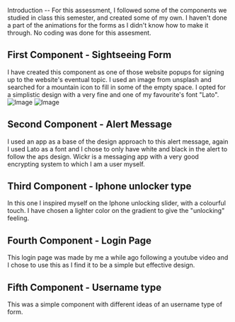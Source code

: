 <!-- ABOUT THE PROJECT -->
Introduction -- 
For this assessment, I followed some of the components we studied in class this semester, and created some of my own. I haven't done a part of the animations for the forms as I didn't know how to make it through. No coding was done for this assesment.

## First Component - Sightseeing Form
I have created this component as one of those website popups for signing up to the website's eventual topic. I used an image from unsplash and searched for a mountain icon to fill in some of the empty space. I opted for a simplistic design with a very fine and one of my favourite's font "Lato".
![Image](lay1.png)
![Image](lay2.png)

## Second Component - Alert Message
I used an app as a base of the design approach to this alert message, again I used Lato as a font and I chose to only have white and black in the alert to follow the aps design.
Wickr is a messaging app with a very good encrypting system to which I am a user myself.

## Third Component - Iphone unlocker type
In this one I inspired myself on the Iphone unlocking slider, with a colourful touch. I have chosen a lighter color on the gradient to give the "unlocking" feeling.

## Fourth Component - Login Page
This login page was made by me a while ago following a youtube video and I chose to use this as I find it to be a simple but effective design.

## Fifth Component - Username type
This was a simple component with different ideas of an username type of form.




